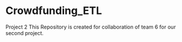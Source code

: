 # Crowdfunding_ETL
Project 2 
This Repository is created for collaboration of team 6 for our second project. 